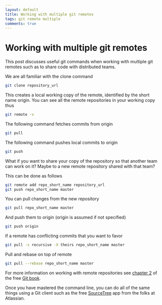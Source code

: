 ```yaml
---
layout: default
title: Working with multiple git remotes
tags: git remote multiple
comments: true
---
```

# Working with multiple git remotes

This post discusses useful git commands when working with multiple git remotes such as to share code with distributed teams.

We are all familiar with the clone command

```bash
git clone repository_url
```

This creates a local working copy of the remote, identified by the short name origin. You can see all the remote repositories in your working copy thus

```bash
git remote -v
```

The following command fetches commits from origin

```bash
git pull
```

The following command pushes local commits to origin

```bash
git push
```

What if you want to share your copy of the repository so that another team can work on it? Maybe to a new remote repository shared with that team?

This can be done as follows

```bash
git remote add repo_short_name repository_url
git push repo_short_name master
```

You can pull changes from the new repository

```bash
git pull repo_short_name master
```

And push them to origin (origin is assumed if not specified)

```bash
git push origin
```

If a remote has conflicting commits that you want to favor

```bash
git pull -s recursive -X theirs repo_short_name master
```

Pull and rebase on top of remote

```bash
git pull --rebase repo_short_name master
```

For more information on working with remote repositories see [chapter 2](https://git-scm.com/book/ch2-5.html) of the free [Git book](https://git-scm.com/book).

Once you have mastered the command line, you can do all of the same things using a Git client such as the free [SourceTree](https://www.sourcetreeapp.com/) app from the folks at Atlassian.
